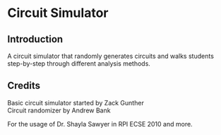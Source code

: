 # Circuit Simulator

## Introduction
A circuit simulator that randomly generates circuits and walks students step-by-step through different analysis methods.

## Credits
Basic circuit simulator started by Zack Gunther<br>
Circuit randomizer by Andrew Bank<br>

For the usage of Dr. Shayla Sawyer in RPI ECSE 2010 and more.
